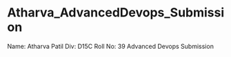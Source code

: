 # Atharva_AdvancedDevops_Submission
Name: Atharva Patil
Div: D15C
Roll No: 39
Advanced Devops Submission
